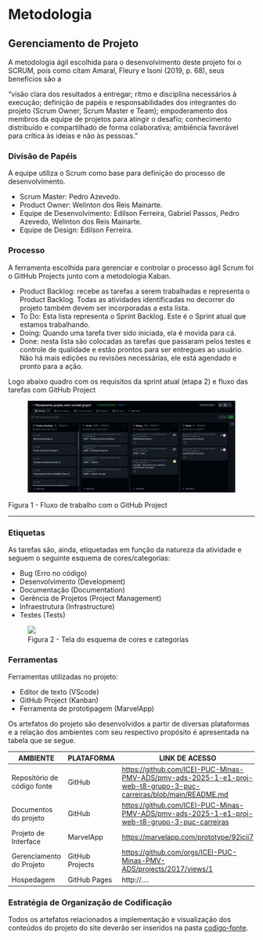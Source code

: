 
# Metodologia

## Gerenciamento de Projeto
A metodologia ágil escolhida para o desenvolvimento deste projeto foi o SCRUM, pois como citam Amaral, Fleury e Isoni (2019, p. 68), seus benefícios são a

“visão clara dos resultados a entregar; ritmo e disciplina necessários à execução; definição de papéis e responsabilidades dos integrantes do projeto (Scrum Owner, Scrum Master e Team); empoderamento dos membros da equipe de projetos para atingir o desafio; conhecimento distribuído e compartilhado de forma colaborativa; ambiência favorável para crítica às ideias e não às pessoas.”

### Divisão de Papéis

A equipe utiliza o Scrum como base para definição do processo de desenvolvimento.
<!--[Adicione informações abaixo sobre a divisão de papéis entre os membros da equipe.]-->
- Scrum Master: Pedro Azevedo.
- Product Owner: Welinton dos Reis Mainarte.
- Equipe de Desenvolvimento: Edilson Ferreira, Gabriel Passos, Pedro Azevedo, Welinton dos Reis Mainarte. 
- Equipe de Design: Edilson Ferreira.
<!-- Comentário, links sobre o scrum
> **Links Úteis**:
> - [11 Passos Essenciais para Implantar Scrum no seu 
> Projeto](https://mindmaster.com.br/scrum-11-passos/)
> - [Scrum em 9 minutos](https://www.youtube.com/watch?v=XfvQWnRgxG0)
-->
### Processo
<!-- Comentário 
[Adicione informações sobre detalhes da implementação do Scrum seguido pela equipe. A equipe poderá fazer uso de ferramentas on-line (GitHub Project ou Trello) para acompanhar o andamento do projeto, a execução das tarefas e o status de desenvolvimento da solução. O quadro Kanban deverá apresentar a estrutura abaixo. Inserir despois das informações uma imagem do Kanban do projeto.]
-->
A ferramenta escolhida para gerenciar e controlar o processo ágil Scrum foi o GitHub Projects junto com a metodologia Kaban. 

- Product Backlog: recebe as tarefas a serem trabalhadas e representa o Product Backlog. Todas as atividades identificadas no decorrer do projeto também devem ser incorporadas a esta lista. 
- To Do: Esta lista representa o Sprint Backlog. Este é o Sprint atual que estamos trabalhando. 
- Doing: Quando uma tarefa tiver sido iniciada, ela é movida para cá. 
- Done: nesta lista são colocadas as tarefas que passaram pelos testes e controle de qualidade e estão prontos para ser entregues ao usuário. Não há mais edições ou revisões necessárias, ele está agendado e pronto para a ação.
<section>
  <p>Logo abaixo quadro com os requisitos da sprint atual (etapa 2) e fluxo das tarefas com GitHub Project</p>
  <figure>
    <img src="img/fluxo_trabalho.png" alt="Github project"/>
  </figure> 
  <figcaption>Figura 1 - Fluxo de trabalho com o GitHub Project</figcaption>
</section>
<hr>
<!-- Comentário, links sobre gerencia e backlog 
> **Links Úteis**:
> - [Project management, made simple](https://github.com/features/project-management/)
> - [Sobre quadros de projeto](https://docs.github.com/pt/github/managing-your-work-on-github/about-project-boards)
> - [Como criar Backlogs no Github](https://www.youtube.com/watch?v=RXEy6CFu9Hk)
> - [Tutorial Slack](https://slack.com/intl/en-br/)
-->

### Etiquetas
<p>As tarefas são, ainda, etiquetadas em função da natureza da atividade e seguem o seguinte esquema de cores/categorias:</p>

<ul>
  <li>Bug (Erro no código)</li>
  <li>Desenvolvimento (Development)</li>
  <li>Documentação (Documentation)</li>
  <li>Gerência de Projetos (Project Management)</li>
  <li>Infraestrutura (Infrastructure)</li>
  <li>Testes (Tests)</li>
</ul>

<figure> 
  <img src="https://user-images.githubusercontent.com/100447878/164068979-9eed46e1-9b44-461e-ab88-c2388e6767a1.png"/>
    <figcaption>Figura 2 - Tela do esquema de cores e categorias</figcaption>
</figure> 
  
### Ferramentas

Ferramentas utilizadas no projeto:
<ul>
  <li>Editor de texto (VScode)</li>
  <li>GitHub Project (Kanban)</li>
  <li>Ferramenta de prototipagem (MarvelApp)</li>
</ul>

Os artefatos do projeto são desenvolvidos a partir de diversas plataformas e a relação dos ambientes com seu respectivo propósito é apresentada na tabela que se segue.

| AMBIENTE                            | PLATAFORMA                         | LINK DE ACESSO                         |
|-------------------------------------|------------------------------------|----------------------------------------|
| Repositório de código fonte         | GitHub                             | https://github.com/ICEI-PUC-Minas-PMV-ADS/pmv-ads-2025-1-e1-proj-web-t8-grupo-3-puc-carreiras/blob/main/README.md                           |
| Documentos do projeto               | GitHub                             | https://github.com/ICEI-PUC-Minas-PMV-ADS/pmv-ads-2025-1-e1-proj-web-t8-grupo-3-puc-carreiras                           |
| Projeto de Interface                | MarvelApp                              | https://marvelapp.com/prototype/92jcji7                          |
| Gerenciamento do Projeto            | GitHub Projects                    | https://github.com/orgs/ICEI-PUC-Minas-PMV-ADS/projects/2017/views/1                            |
| Hospedagem                          | GitHub Pages                       | http://....                            |


### Estratégia de Organização de Codificação 

Todos os artefatos relacionados a implementação e visualização dos conteúdos do projeto do site deverão ser inseridos na pasta [codigo-fonte](http://https://github.com/ICEI-PUC-Minas-PMV-ADS/WebApplicationProject-Template-v2/tree/main/codigo-fonte). <!-- Consulte também a nossa sugestão referente a estratégia de organização de codificação a ser adotada pela equipe de desenvolvimento do projeto. -->
